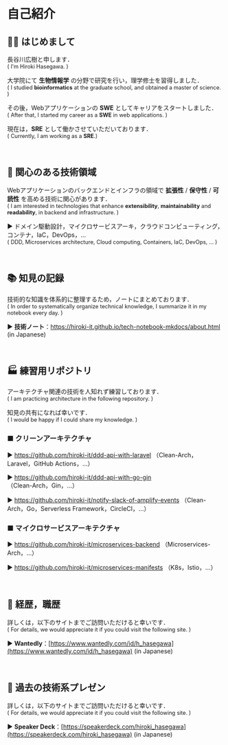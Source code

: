 # 自己紹介

## 👋🏻 はじめまして

長谷川広樹と申します．<br>
<span style="font-size: 90%;">( I'm Hiroki Hasegawa. )</span>

大学院にて **生物情報学** の分野で研究を行い，理学修士を習得しました．<br>
<span style="font-size: 90%;">( I studied **bioinformatics** at the graduate school, and obtained a master of science. )</span>

その後，Webアプリケーションの **SWE** としてキャリアをスタートしました．<br>
<span style="font-size: 90%;">( After that, I started my career as a **SWE** in web applications. )</span>

現在は，**SRE** として働かさせていただいております．<br>
<span style="font-size: 90%;">( Currently, I am working as a **SRE**.) </span>

<br>

## 🎯 関心のある技術領域

Webアプリケーションのバックエンドとインフラの領域で **拡張性** / **保守性** / **可読性** を高める技術に関心があります．<br>
<span style="font-size: 90%;">( I am interested in technologies that enhance **extensibility**, **maintainability** and **readability**, in backend and infrastructure. )</span>

▶ ドメイン駆動設計，マイクロサービスアーキ，クラウドコンピューティング，コンテナ，IaC，DevOps，...<br>
<span style="font-size: 90%;">( DDD, Microservices architecture, Cloud computing, Containers, IaC, DevOps, ... )</span>

<br>

## 📚 知見の記録

技術的な知識を体系的に整理するため，ノートにまとめております．<br>
<span style="font-size: 90%;">( In order to systematically organize technical knowledge, I summarize it in my notebook every day. )</span>

▶ **技術ノート**：https://hiroki-it.github.io/tech-notebook-mkdocs/about.html  (in Japanese)

<br>

## 🏭 練習用リポジトリ

アーキテクチャ関連の技術を人知れず練習しております．<br>
<span style="font-size: 90%;">( I am practicing architecture in the following repository. )</span>

知見の共有になれば幸いです．<br>
<span style="font-size: 90%;">( I would be happy if I could share my knowledge. )</span>

### ■ クリーンアーキテクチャ

▶ https://github.com/hiroki-it/ddd-api-with-laravel （Clean-Arch，Laravel，GitHub Actions，...）

▶ https://github.com/hiroki-it/ddd-api-with-go-gin （Clean-Arch，Gin，...）

▶ https://github.com/hiroki-it/notify-slack-of-amplify-events （Clean-Arch，Go，Serverless Framework，CircleCI，...）

### ■ マイクロサービスアーキテクチャ

▶ https://github.com/hiroki-it/microservices-backend （Microservices-Arch，...）

▶ https://github.com/hiroki-it/microservices-manifests （K8s，Istio，...）

<br>

## 💼 経歴，職歴

詳しくは，以下のサイトまでご訪問いただけると幸いです．<br>
<span style="font-size: 90%;">( For details, we would appreciate it if you could visit the following site. )</span>

▶ **Wantedly**：[https://www.wantedly.com/id/h_hasegawa](https://www.wantedly.com/id/h_hasegawa) (in Japanese)

<br>

## 📢 過去の技術系プレゼン

詳しくは，以下のサイトまでご訪問いただけると幸いです．<br>
<span style="font-size: 90%;">( For details, we would appreciate it if you could visit the following site. )</span>

▶ **Speaker Deck**：[https://speakerdeck.com/hiroki_hasegawa](https://speakerdeck.com/hiroki_hasegawa) (in Japanese)

<br>
